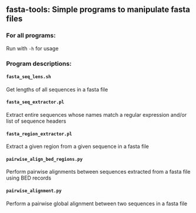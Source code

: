 ## fasta-tools: Simple programs to manipulate fasta files

### For all programs:

Run with `-h` for usage

### Program descriptions:

#### `fasta_seq_lens.sh`

Get lengths of all sequences in a fasta file

#### `fasta_seq_extractor.pl`

Extract entire sequences whose names match a regular expression and/or list of sequence headers

#### `fasta_region_extractor.pl`

Extract a given region from a given sequence in a fasta file

#### `pairwise_align_bed_regions.py`

Perform pairwise alignments between sequences extracted from a fasta file using BED records

#### `pairwise_alignment.py`

Perform a pairwise global alignment between two sequences in a fasta file
